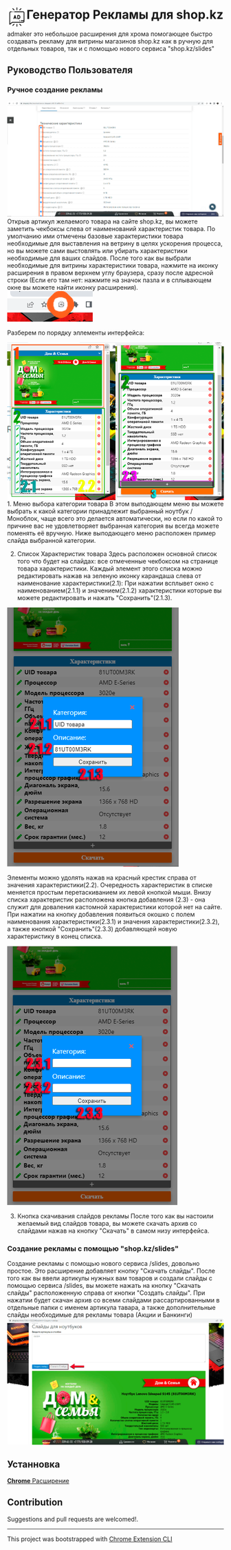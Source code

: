 # <img src="public/icons/icon_48.png" width="45" align="left"> Генератор Рекламы для shop.kz

admaker это небольшое расширения для хрома помогающее быстро создавать рекламу для витрины магазинов shop.kz как в ручную для отдельных товаров, так и с помощью нового сервиса "shop.kz/slides"

## Руководство Пользователя

### Ручное создание рекламы

  <img src="readme_src/readme_img_1.png" align="centre">
  Открыв артикул желаемого товара на сайте shop.kz, вы можете заметить чекбоксы слева от наименований характеристик товара. По умолчанию ими отмечены базовые характеристики товара необходимые для выставления на ветрину в целях ускорения процесса, но вы можете сами выстовлять или убирать характеристики необходимые для ваших слайдов.
  После того как вы выбрали необходимые для витрины характеристики товара, нажмите на иконку расширения в правом верхнем углу браузера, сразу после адресной строки (Если его там нет: нажмите на значок пазла и в сплывающем окне вы можете найти иконку расширения).
  <img src="readme_src/readme_img_2.png" align="centre">

Разберем по порядку эллементы интерфейса:

  <div style="display:flex;">
  <img src="readme_src/readme_img_3.png" style="width:50%">
  <img src="readme_src/readme_img_4.png" style="width:50%">
  </div>
  1. Меню выбора категории товара
     В этом выподающем меню вы можете выбрать к какой категории принадлежит выбранный ноутбук / Моноблок, чаще всего это делается автоматически, но если по какой то причине вас не удовлетворяет выбранная категория вы всегда можете поменять её вручную.
     Ниже выподающего меню расположен пример слайда выбранной категории.

2. Список Характеристик товара
   Здесь расположен основной список того что будет на слайдах: все отмеченные чекбоксом на странице товара характеристики.
   Каждый элемент этого списка можно редактировать нажав на зеленую иконку карандаша слева от наименование характеристики(2.1): При нажатии всплывет окно с наименованием(2.1.1) и значением(2.1.2) характеристики которые вы можете редактировать и нажать "Сохранить"(2.1.3).

<img src="readme_src/readme_img_5.png">
   
   Элементы можно удолять нажав на красный крестик справа от значения характеристики(2.2).
   Очередность характеристик в списке меняется простым перетаскиванием их левой кнопкой мыши.
   Внизу списка характеристик расположена кнопка добавления (2.3) - она служит для доваления кастомной характеристики которой нет на сайте. При нажатии на кнопку добавления появиться окошко с полем наименования характеристики(2.3.1) и значения характеристики(2.3.2), а также кнопкой "Сохранить"(2.3.3) добавляющей новую характеристику в конец списка.

<img src="readme_src/readme_img_6.png">

3. Кнопка скачивания слайдов рекламы
   После того как вы настоили желаемый вид слайдов товара, вы можете скачать архив со слайдами нажав на кнопку "Скачать" в самом низу интерфейса.

### Создание рекламы с помощью "shop.kz/slides"

Создание рекламы с помощью нового сервиса /slides, довольно простое. Это расширение добавляет кнопку "Скачать слайды". После того как вы ввели артикулы нужных вам товаров и создали слайды с помощью сервиса /slides, вы можете нажать на кнопку "Скачать слайды" расположенную справа от кнопки "Создать слайды". При нажатии будет скачан архив со всеми слайдами рассартированными в отдельные папки с именем артикула тавара, а также дополнительные слайды необходимые для рекламы товара (Акции и Банкинги)
<img src="readme_src/readme_img_7.png">

## Устанновка

[**Chrome** Расширение](https://chrome.google.com/webstore/detail/shopkz-admaker/jppdoeeahgmlocjjeedjldfmohjomcoa?hl=ru) <!-- TODO: Add chrome extension link inside parenthesis -->

## Contribution

Suggestions and pull requests are welcomed!.

---

This project was bootstrapped with [Chrome Extension CLI](https://github.com/dutiyesh/chrome-extension-cli)
